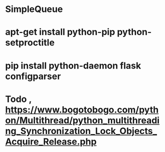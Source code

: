 # SimpleQueue

# apt-get install python-pip python-setproctitle
# pip install python-daemon flask configparser


# Todo , https://www.bogotobogo.com/python/Multithread/python_multithreading_Synchronization_Lock_Objects_Acquire_Release.php
